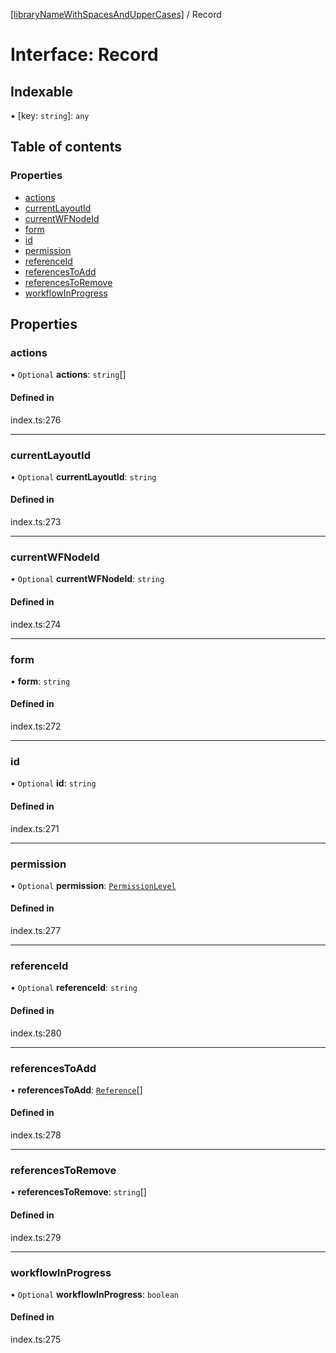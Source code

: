 [[libraryNameWithSpacesAndUpperCases]](../README.md) / Record

# Interface: Record

## Indexable

▪ [key: `string`]: `any`

## Table of contents

### Properties

- [actions](Record.md#actions)
- [currentLayoutId](Record.md#currentlayoutid)
- [currentWFNodeId](Record.md#currentwfnodeid)
- [form](Record.md#form)
- [id](Record.md#id)
- [permission](Record.md#permission)
- [referenceId](Record.md#referenceid)
- [referencesToAdd](Record.md#referencestoadd)
- [referencesToRemove](Record.md#referencestoremove)
- [workflowInProgress](Record.md#workflowinprogress)

## Properties

### actions

• `Optional` **actions**: `string`[]

#### Defined in

index.ts:276

___

### currentLayoutId

• `Optional` **currentLayoutId**: `string`

#### Defined in

index.ts:273

___

### currentWFNodeId

• `Optional` **currentWFNodeId**: `string`

#### Defined in

index.ts:274

___

### form

• **form**: `string`

#### Defined in

index.ts:272

___

### id

• `Optional` **id**: `string`

#### Defined in

index.ts:271

___

### permission

• `Optional` **permission**: [`PermissionLevel`](../enums/PermissionLevel.md)

#### Defined in

index.ts:277

___

### referenceId

• `Optional` **referenceId**: `string`

#### Defined in

index.ts:280

___

### referencesToAdd

• **referencesToAdd**: [`Reference`](Reference.md)[]

#### Defined in

index.ts:278

___

### referencesToRemove

• **referencesToRemove**: `string`[]

#### Defined in

index.ts:279

___

### workflowInProgress

• `Optional` **workflowInProgress**: `boolean`

#### Defined in

index.ts:275
